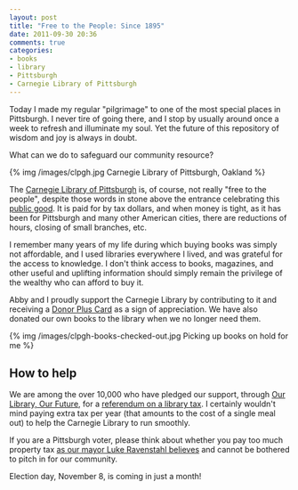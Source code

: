 ```yaml
---
layout: post
title: "Free to the People: Since 1895"
date: 2011-09-30 20:36
comments: true
categories:
- books
- library
- Pittsburgh
- Carnegie Library of Pittsburgh
---
```

Today I made my regular "pilgrimage" to one of the most special places in Pittsburgh. I never tire of going there, and I stop by usually around once a week to refresh and illuminate my soul. Yet the future of this repository of wisdom and joy is always in doubt.

What can we do to safeguard our community resource?

{% img /images/clpgh.jpg Carnegie Library of Pittsburgh, Oakland %}

<!--more-->

The [Carnegie Library of Pittsburgh](http://www.clpgh.org/) is, of course, not really "free to the people", despite those words in stone above the entrance celebrating this [public good](http://en.wikipedia.org/wiki/Public_good). It is paid for by tax dollars, and when money is tight, as it has been for Pittsburgh and many other American cities, there are reductions of hours, closing of small branches, etc.

I remember many years of my life during which buying books was simply not affordable, and I used libraries everywhere I lived, and was grateful for the access to knowledge. I don't think access to books, magazines, and other useful and uplifting information should simply remain the privilege of the wealthy who can afford to buy it.

Abby and I proudly support the Carnegie Library by contributing to it and receiving a [Donor Plus Card](http://www.clpgh.org/about/DonorPlus/) as a sign of appreciation. We have also donated our own books to the library when we no longer need them.

{% img /images/clpgh-books-checked-out.jpg Picking up books on hold for me %}

## How to help

We are among the over 10,000 who have pledged our support, through [Our Library, Our Future](http://www.ourlibraryourfuture.org/), for a [referendum on a library tax](http://www.post-gazette.com/pg/11207/1163032-100.stm). I certainly wouldn't mind paying extra tax per year (that amounts to the cost of a single meal out) to help the Carnegie Library to run smoothly.

If you are a Pittsburgh voter, please think about whether you pay too much property tax [as our mayor Luke Ravenstahl believes](http://www.post-gazette.com/pg/11159/1152094-53-0.stm) and cannot be bothered to pitch in for our community.

Election day, November 8, is coming in just a month!
